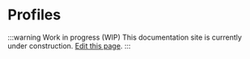 # Profiles

:::warning Work in progress (WIP)
This documentation site is currently under construction. [Edit this page](https://github.com/ZeusLN/zeus-docs/blob/main/docs/profiles.md).
:::
